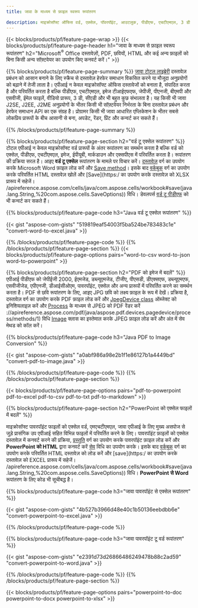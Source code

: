 ```yaml
---
title: जावा के माध्यम से फ़ाइल स्वरूप रूपांतरण 

description: माइक्रोसॉफ्ट ऑफिस वर्ड, एक्सेल, पॉवरपॉइंट, आउटलुक, पीडीएफ, एचटीएमएल, 3 डी इमेज, डायग्राम, वीडियो फॉर्मेट और अन्य विभिन्न फॉर्मेट को जावा कोड की कुछ पंक्तियों के साथ कन्वर्ट करें।
---
```


{{< blocks/products/pf/feature-page-wrap >}}
{{< blocks/products/pf/feature-page-header h1="जावा के माध्यम से फ़ाइल स्वरूप रूपांतरण" h2="Microsoft<sup>&reg;</sup> Office दस्तावेज़ों, PDF, छवियों, HTML और कई अन्य फ़ाइलों को बिना किसी अन्य सॉफ़्टवेयर का उपयोग किए कनवर्ट करें।" >}}

{{% blocks/products/pf/feature-page-summary %}}
[जावा टोटल लाइब्रेरी](https://products.aspose.com/total/java/) दस्तावेज़ प्रबंधन को आसान बनाने के लिए स्क्रैच से दस्तावेज़ हेरफेर समाधान विकसित करने या मौजूदा अनुप्रयोगों को बढ़ाने में तेजी लाता है। एपीआई न केवल माइक्रोसॉफ्ट ऑफिस दस्तावेजों को बनाता है, संपादित करता है और परिवर्तित करता है बल्कि पीडीएफ, एचटीएमएल, इमेज टीआईएफएफ, जेपीजी, पीएनजी, बीएमपी और एसवीजी, ईमेल फाइलें, वीडियो प्रारूप, 3 डी, सीएडी और भी बहुत कुछ संभालता है। यह किसी भी जावा J2SE, J2EE, J2ME अनुप्रयोगों के भीतर किसी भी सॉफ़्टवेयर निर्भरता के बिना दस्तावेज़ प्रबंधन और हेरफेर समाधान API का एक संग्रह है। प्रोग्रामर किसी भी जावा आधारित एप्लिकेशन के भीतर सबसे लोकप्रिय प्रारूपों के बीच आसानी से बना, अपडेट, रेंडर, प्रिंट और कन्वर्ट कर सकते हैं।

{{% /blocks/products/pf/feature-page-summary  %}}

{{% blocks/products/pf/feature-page-section  h2="वर्ड टू एक्सेल रूपांतरण" %}}
टोटल एपीआई न केवल माइक्रोसॉफ्ट वर्ड प्रारूपों के अंतर रूपांतरण का समर्थन करता है बल्कि वर्ड को एक्सेल, पीडीएफ, एचटीएमएल, इमेज, ईपीयूबी, मार्कडाउन और एक्सपीएस में परिवर्तित करता है। रूपांतरण की प्रक्रिया सरल है। आइए **वर्ड टू एक्सेल** रूपांतरण के मामले पर विचार करें। [दस्तावेज़](https://reference.aspose.com/words/java/com.aspose.words/Document) वर्ग का उपयोग करके Microsoft Word फ़ाइल लोड करें और [Save method](https://reference.aspose.com/words/java/com.aspose.words/Document#save(java.lang.String,com.aspose.words.SaveOptions))। इसके बाद [वर्कबुक](https://reference.aspose.com/cells/java/com.aspose.cells/Workbook) वर्ग का उपयोग करके परिवर्तित HTML दस्तावेज़ खोलें और [Save](https:/ का उपयोग करके दस्तावेज़ को XLSX प्रारूप में सहेजें। /apireference.aspose.com/cells/java/com.aspose.cells/workbook#save(java.lang.String,%20com.aspose.cells.SaveOptions)) विधि।
 डेवलपर्स [वर्ड टू पीडीएफ](https://products.aspose.com/words/java/conversion/word-to-pdf/) को भी कन्वर्ट कर सकते हैं।


{{% blocks/products/pf/feature-page-code h3="Java वर्ड टू एक्सेल रूपांतरण" %}}

{{< gist "aspose-com-gists" "519819eaf54003f5ba524be783483c1e" "convert-word-to-excel.java" >}}

{{% /blocks/products/pf/feature-page-code  %}}
{{% /blocks/products/pf/feature-page-section %}}
{{< blocks/products/pf/feature-page-options pairs="word-to-csv word-to-json word-to-powerpoint" >}}


{{% blocks/products/pf/feature-page-section  h2="PDF को इमेज में बदलें" %}}
एपीआई पीडीएफ को जेपीईजी 2000, ईएमजेड, डब्ल्यूएमजेड, टीजीए, पीएसडी, डीएक्सएफ, डब्ल्यूएमएफ, एसवीजीजेड, एपीएनजी, डीआईसीओएम, पावरपॉइंट, एक्सेल और अन्य प्रारूपों में परिवर्तित करने का समर्थन करता है। PDF से छवि रूपांतरण के लिए, आइए JPG छवि को लक्ष्य फ़ाइल के रूप में देखें। प्रक्रिया है, दस्तावेज़ वर्ग का उपयोग करके PDF फ़ाइल लोड करें और [JpegDevice class](https://reference.aspose.com/pdf/java/aspose.pdf.devices/jpegdevice) ऑब्जेक्ट को इनिशियलाइज़ करें और [Process](https) के माध्यम से JPEG को PDF रेंडर करें ://apireference.aspose.com/pdf/java/aspose.pdf.devices.pagedevice/process/methods/1) विधि
[Image](https://reference.aspose.com/imaging/java/aspose.imaging/image) क्लास का इस्तेमाल करके JPEG फ़ाइल लोड करें और अंत में सेव मेथड को कॉल करें।

{{% blocks/products/pf/feature-page-code h3="Java PDF to Image Conversion" %}}

{{< gist "aspose-com-gists" "a0abf986a98e2b1f1e86127b1a4449bd" "convert-pdf-to-image.java" >}}


{{% /blocks/products/pf/feature-page-code  %}}
{{% /blocks/products/pf/feature-page-section %}}

{{< blocks/products/pf/feature-page-options pairs="pdf-to-powerpoint pdf-to-excel pdf-to-csv pdf-to-txt pdf-to-markdown" >}}

{{% blocks/products/pf/feature-page-section  h2="PowerPoint को एक्सेल फाइलों में बदलें" %}}

माइक्रोसॉफ्ट पावरपॉइंट फाइलों को एक्सेल वर्ड, एमएचटीएमएल, जावा एपीआई के लिए मुख्य असपोज से जुड़े प्रासंगिक उप एपीआई सहित विभिन्न फाइलों में परिवर्तित करने के लिए। पावरपॉइंट फ़ाइलों को एक्सेल दस्तावेज़ में कनवर्ट करने की प्रक्रिया, [प्रस्तुति](https://reference.aspose.com/slides/java/com.aspose.slides/Presentation) वर्ग का उपयोग करके पावरपॉइंट फ़ाइल लोड करें और **PowerPoint को HTML** द्वारा कनवर्ट करें [सेव](https://reference.aspose.com/slides/java/com.aspose.slides/Presentation#save-java.lang.String-int-com.aspose.slides.ISaveOptions-) विधि का उपयोग करके। इसके बाद [वर्कबुक](https://reference.aspose.com/cells/java/com.aspose.cells/Workbook) वर्ग का उपयोग करके परिवर्तित HTML दस्तावेज़ को लोड करें और [save](https:/ का उपयोग करके दस्तावेज़ को EXCEL प्रारूप में सहेजें। /apireference.aspose.com/cells/java/com.aspose.cells/workbook#save(java.lang.String,%20com.aspose.cells.SaveOptions)) विधि। **PowerPoint से Word** रूपांतरण के लिए कोड भी सूचीबद्ध है।

{{% blocks/products/pf/feature-page-code h3="जावा पावरपॉइंट से एक्सेल रूपांतरण" %}}

{{< gist "aspose-com-gists" "4b527b3966d48e40c1b50136eebdbb6e" "convert-powerpoint-to-excel.java" >}}

{{% /blocks/products/pf/feature-page-code %}}

{{% blocks/products/pf/feature-page-code h3="जावा पावरपॉइंट टू वर्ड रूपांतरण" %}}

{{< gist "aspose-com-gists" "e2391d73d26866486249478b88c2ad59" "convert-powerpoint-to-word.java" >}}

{{% /blocks/products/pf/feature-page-code %}}
{{% /blocks/products/pf/feature-page-section %}}

{{< blocks/products/pf/feature-page-options pairs="powerpoint-to-doc powerpoint-to-docx powerpoint-to-xlsx" >}}